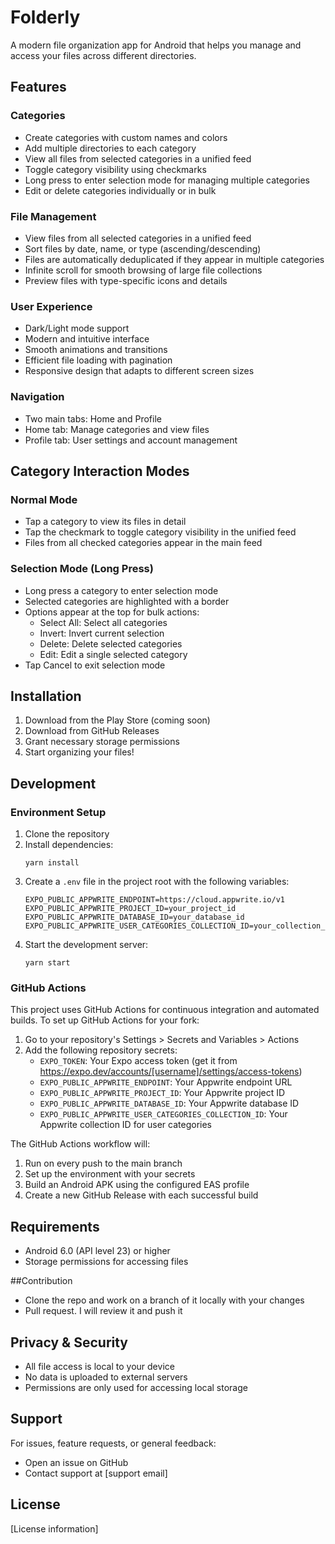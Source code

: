 # Folderly

A modern file organization app for Android that helps you manage and access your files across different directories.

## Features

### Categories
- Create categories with custom names and colors
- Add multiple directories to each category
- View all files from selected categories in a unified feed
- Toggle category visibility using checkmarks
- Long press to enter selection mode for managing multiple categories
- Edit or delete categories individually or in bulk

### File Management
- View files from all selected categories in a unified feed
- Sort files by date, name, or type (ascending/descending)
- Files are automatically deduplicated if they appear in multiple categories
- Infinite scroll for smooth browsing of large file collections
- Preview files with type-specific icons and details

### User Experience
- Dark/Light mode support
- Modern and intuitive interface
- Smooth animations and transitions
- Efficient file loading with pagination
- Responsive design that adapts to different screen sizes

### Navigation
- Two main tabs: Home and Profile
- Home tab: Manage categories and view files
- Profile tab: User settings and account management

## Category Interaction Modes

### Normal Mode
- Tap a category to view its files in detail
- Tap the checkmark to toggle category visibility in the unified feed
- Files from all checked categories appear in the main feed

### Selection Mode (Long Press)
- Long press a category to enter selection mode
- Selected categories are highlighted with a border
- Options appear at the top for bulk actions:
  - Select All: Select all categories
  - Invert: Invert current selection
  - Delete: Delete selected categories
  - Edit: Edit a single selected category
- Tap Cancel to exit selection mode

## Installation

1. Download from the Play Store (coming soon)
2. Download from GitHub Releases
3. Grant necessary storage permissions
4. Start organizing your files!

## Development

### Environment Setup

1. Clone the repository
2. Install dependencies:
   ```
   yarn install
   ```
3. Create a `.env` file in the project root with the following variables:
   ```
   EXPO_PUBLIC_APPWRITE_ENDPOINT=https://cloud.appwrite.io/v1
   EXPO_PUBLIC_APPWRITE_PROJECT_ID=your_project_id
   EXPO_PUBLIC_APPWRITE_DATABASE_ID=your_database_id
   EXPO_PUBLIC_APPWRITE_USER_CATEGORIES_COLLECTION_ID=your_collection_id
   ```
4. Start the development server:
   ```
   yarn start
   ```

### GitHub Actions

This project uses GitHub Actions for continuous integration and automated builds. To set up GitHub Actions for your fork:

1. Go to your repository's Settings > Secrets and Variables > Actions
2. Add the following repository secrets:
   - `EXPO_TOKEN`: Your Expo access token (get it from https://expo.dev/accounts/[username]/settings/access-tokens)
   - `EXPO_PUBLIC_APPWRITE_ENDPOINT`: Your Appwrite endpoint URL
   - `EXPO_PUBLIC_APPWRITE_PROJECT_ID`: Your Appwrite project ID
   - `EXPO_PUBLIC_APPWRITE_DATABASE_ID`: Your Appwrite database ID
   - `EXPO_PUBLIC_APPWRITE_USER_CATEGORIES_COLLECTION_ID`: Your Appwrite collection ID for user categories

The GitHub Actions workflow will:
1. Run on every push to the main branch
2. Set up the environment with your secrets
3. Build an Android APK using the configured EAS profile
4. Create a new GitHub Release with each successful build

## Requirements

- Android 6.0 (API level 23) or higher
- Storage permissions for accessing files

##Contribution
- Clone the repo and work on a branch of it locally with your changes
- Pull request. I will review it and push it

## Privacy & Security

- All file access is local to your device
- No data is uploaded to external servers
- Permissions are only used for accessing local storage

## Support

For issues, feature requests, or general feedback:
- Open an issue on GitHub
- Contact support at [support email]

## License

[License information] 
